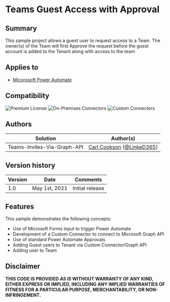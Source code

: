 # Teams Guest Access with Approval

## Summary

This sample project allows a guest user to request access to a Team. The owner(s) of the Team will first Approve the request before the guest account is added to the Tenant along with access to the team

## Applies to

* [Micorosoft Power Automate](https://docs.microsoft.com/power-automate/)

## Compatibility

![Premium License](https://img.shields.io/badge/Premium%20Power%20Automate-Required-orange "Premium Power Apps license required")
![On-Premises Connectors](https://img.shields.io/badge/On--Premises%20Connectors-No-green.svg "Does not use on-premise connectors")
![Custom Connectors](https://img.shields.io/badge/Custom%20Connectors-%20Required-orange.svg "Uses custom connectors")

## Authors

Solution|Author(s)
--------|---------
Teams-Invites-Via-Graph-API | [Carl Cookson](https://github.com/LinkeD365) ([@LinkeD365](https://twitter.com/LinkeD365))

## Version history

Version|Date|Comments
-------|----|--------
1.0|May 1st, 2021|Initial release

## Features

This sample demonstrates the following concepts:

* Use of Microsoft Forms input to trigger Power Automate
* Development of a Custom Connector to connect to Microsoft Graph API
* Use of standard Power Automate Approvals
* Adding Guest users to Tenant via Custom Connector/Graph API
* Adding user to Team

## Disclaimer

**THIS CODE IS PROVIDED *AS IS* WITHOUT WARRANTY OF ANY KIND, EITHER EXPRESS OR IMPLIED, INCLUDING ANY IMPLIED WARRANTIES OF FITNESS FOR A PARTICULAR PURPOSE, MERCHANTABILITY, OR NON-INFRINGEMENT.**
